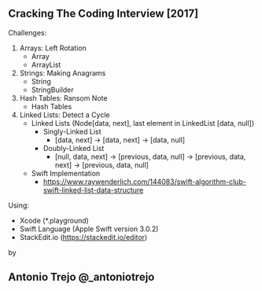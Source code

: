 Cracking The Coding Interview [2017]
------------------------------------
Challenges:
1. Arrays: Left Rotation
    - Array
    - ArrayList
2. Strings: Making Anagrams
    - String
    - StringBuilder
3. Hash Tables: Ransom Note
    - Hash Tables
4. Linked Lists: Detect a Cycle
    - Linked Lists (Node[data, next], last element in LinkedList [data, null])
        - Singly-Linked List
            - [data, next] -> [data, next] -> [data, null]
        - Doubly-Linked List
            - [null, data, next] -> [previous, data, null] -> [previous, data, next] -> [previous, data, null]
    - Swift Implementation 
        - https://www.raywenderlich.com/144083/swift-algorithm-club-swift-linked-list-data-structure

Using: 
- Xcode (*.playground)
- Swift Language (Apple Swift version 3.0.2)
- StackEdit.io (https://stackedit.io/editor)


by

Antonio Trejo @_antoniotrejo
------------------------------------

